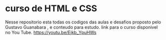 # curso de HTML e CSS
 Nesse repositorio esta todas os codigos das aulas e desafios proposto pelo Gustavo Guanabara , e conteudo para estudo.
link para o curso disponivel no You Tube.
https://youtu.be/Ejkb_YpuHWs
